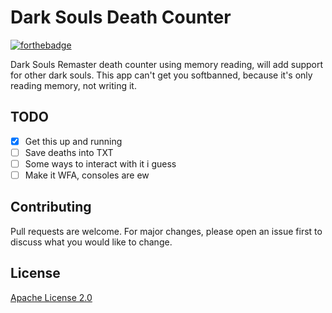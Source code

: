 # Dark Souls Death Counter

[![forthebadge](https://forthebadge.com/images/badges/made-with-c-sharp.svg)](https://forthebadge.com)

Dark Souls Remaster death counter using memory reading, will add support for other dark souls. This app can't get you softbanned, because it's only reading memory, not writing it.

## TODO

- [x] Get this up and running
- [ ] Save deaths into TXT
- [ ] Some ways to interact with it i guess
- [ ] Make it WFA, consoles are ew

## Contributing
Pull requests are welcome. For major changes, please open an issue first to discuss what you would like to change.

## License
[Apache License 2.0](https://choosealicense.com/licenses/apache-2.0/)
